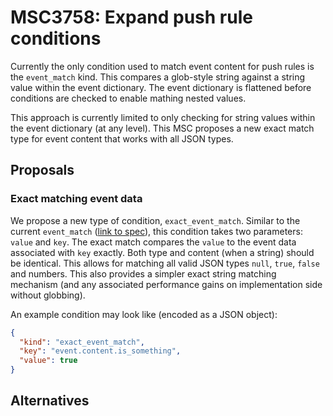 # MSC3758: Expand push rule conditions

Currently the only condition used to match event content for push rules is the `event_match` kind.
This compares a glob-style string against a string value within the event dictionary. The event
dictionary is flattened before conditions are checked to enable mathing nested values.

This approach is currently limited to only checking for string values within the event dictionary
(at any level). This MSC proposes a new exact match type for event content that works with all
JSON types.


## Proposals

### Exact matching event data

We propose a new type of condition, `exact_event_match`. Similar to  the current `event_match`
([link to spec](https://spec.matrix.org/v1.3/client-server-api/#conditions-1)), this condition
takes two parameters: `value` and `key`. The exact match compares the `value` to the event data
associated with `key` exactly. Both type and content (when a string) should be identical. This allows
for matching all valid JSON types `null`, `true`, `false` and numbers. This also provides a simpler
exact string matching mechanism (and any associated performance gains on implementation side without
globbing).

An example condition may look like (encoded as a JSON object):

```json
{
  "kind": "exact_event_match",
  "key": "event.content.is_something",
  "value": true
}
```


## Alternatives
